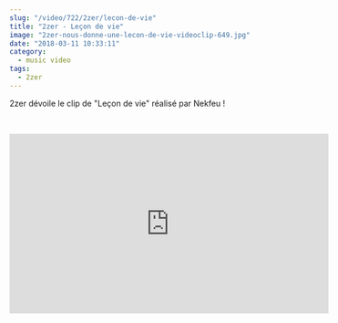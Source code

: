 ```yaml
--- 
slug: "/video/722/2zer/lecon-de-vie"
title: "2zer - Leçon de vie"
image: "2zer-nous-donne-une-lecon-de-vie-videoclip-649.jpg"
date: "2018-03-11 10:33:11"
category:
  - music video
tags:
  - 2zer
---
```

<p>2zer dévoile le clip de "Leçon de vie" réalisé par Nekfeu !</p><br/><p><iframe width="560" height="315" src="https://www.youtube.com/embed/xTs6ReG74xM" frameborder="0" allow="autoplay; encrypted-media" allowfullscreen></iframe></p>
